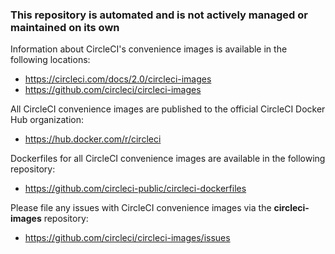 ### This repository is automated and is not actively managed or maintained on its own

Information about CircleCI's convenience images is available in the following locations:

- https://circleci.com/docs/2.0/circleci-images
- https://github.com/circleci/circleci-images

All CircleCI convenience images are published to the official CircleCI Docker Hub organization:

- https://hub.docker.com/r/circleci

Dockerfiles for all CircleCI convenience images are available in the following repository:

- https://github.com/circleci-public/circleci-dockerfiles

Please file any issues with CircleCI convenience images via the **circleci-images** repository:

- https://github.com/circleci/circleci-images/issues
